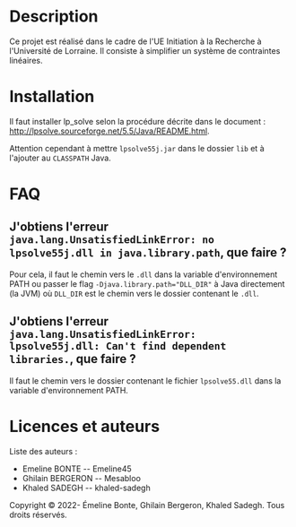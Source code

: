 # Description  

Ce projet est réalisé dans le cadre de l'UE Initiation à la Recherche à l'Université de Lorraine.
Il consiste à simplifier un système de contraintes linéaires.


# Installation  

Il faut installer lp_solve selon la procédure décrite dans le document : http://lpsolve.sourceforge.net/5.5/Java/README.html.  

Attention cependant à mettre `lpsolve55j.jar` dans le dossier `lib` et à l'ajouter au `CLASSPATH` Java.  

# FAQ  

## J'obtiens l'erreur `java.lang.UnsatisfiedLinkError: no lpsolve55j.dll in java.library.path`, que faire ?  

Pour cela, il faut le chemin vers le `.dll` dans la variable d'environnement PATH ou passer le flag `-Djava.library.path="DLL_DIR"` à Java directement (la JVM) où `DLL_DIR` est le chemin vers le dossier contenant le `.dll`.


## J'obtiens l'erreur `java.lang.UnsatisfiedLinkError: lpsolve55j.dll: Can't find dependent libraries.`, que faire ?  

Il faut le chemin vers le dossier contenant le fichier `lpsolve55.dll` dans la variable d'environnement PATH.

# Licences et auteurs  

Liste des auteurs :
* Emeline BONTE -- Emeline45
* Ghilain BERGERON -- Mesabloo
* Khaled SADEGH -- khaled-sadegh

Copyright © 2022- Émeline Bonte, Ghilain Bergeron, Khaled Sadegh.
Tous droits réservés.